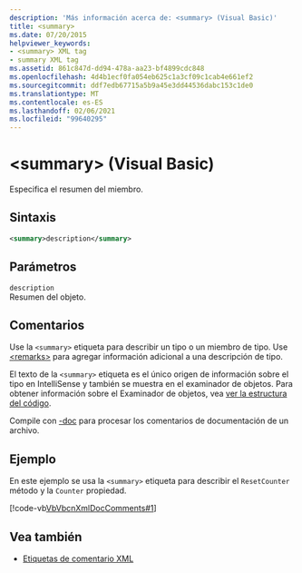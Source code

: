 ```yaml
---
description: 'Más información acerca de: <summary> (Visual Basic)'
title: <summary>
ms.date: 07/20/2015
helpviewer_keywords:
- <summary> XML tag
- summary XML tag
ms.assetid: 861c847d-dd94-478a-aa23-bf4899cdc848
ms.openlocfilehash: 4d4b1ecf0fa054eb625c1a3cf09c1cab4e661ef2
ms.sourcegitcommit: ddf7edb67715a5b9a45e3dd44536dabc153c1de0
ms.translationtype: MT
ms.contentlocale: es-ES
ms.lasthandoff: 02/06/2021
ms.locfileid: "99640295"
---
```

# <a name="summary-visual-basic"></a>\<summary> (Visual Basic)

Especifica el resumen del miembro.  
  
## <a name="syntax"></a>Sintaxis  
  
```xml  
<summary>description</summary>  
```  
  
## <a name="parameters"></a>Parámetros  

 `description`  
 Resumen del objeto.  
  
## <a name="remarks"></a>Comentarios  

 Use la `<summary>` etiqueta para describir un tipo o un miembro de tipo. Use [\<remarks>](remarks.md) para agregar información adicional a una descripción de tipo.  
  
 El texto de la `<summary>` etiqueta es el único origen de información sobre el tipo en IntelliSense y también se muestra en el examinador de objetos. Para obtener información sobre el Examinador de objetos, vea [ver la estructura del código](/visualstudio/ide/viewing-the-structure-of-code).  
  
 Compile con [-doc](../../reference/command-line-compiler/doc.md) para procesar los comentarios de documentación de un archivo.  
  
## <a name="example"></a>Ejemplo  

 En este ejemplo se usa la `<summary>` etiqueta para describir el `ResetCounter` método y la `Counter` propiedad.  
  
 [!code-vb[VbVbcnXmlDocComments#1](~/samples/snippets/visualbasic/VS_Snippets_VBCSharp/VbVbcnXmlDocComments/VB/Class1.vb#1)]  
  
## <a name="see-also"></a>Vea también

- [Etiquetas de comentario XML](index.md)
